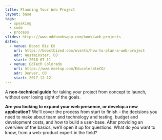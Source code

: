 ```yaml
---
title: Planning Your Web Project
layout: base
tags:
  - speaking
  - code
  - process
slides: https://www.oddbooksapp.com/book/web-projects
dates:
  - venue: Boost Biz Ed
    url: https://boostbized.com/events/how-to-plan-a-web-project
    adr: Westminster, CO
    start: 2018-07-11
  - venue: EdTech Colorado
    url: https://www.meetup.com/EducelerateCO/
    adr: Denver, CO
    start: 2017-12-12
---
```


A **non-technical guide**
for taking your project from concept to launch,
without ever losing sight of the goals.

**Are you looking to expand your web presence,
or develop a new application?**
We'll cover the process from start to finish –
the decisions you need to make
about team and technology and testing,
budget and development costs,
and how to build a user-base.
After providing an overview of the basics,
we'll open it up for questions.
What do you want to know,
from a web-product expert in the field?
